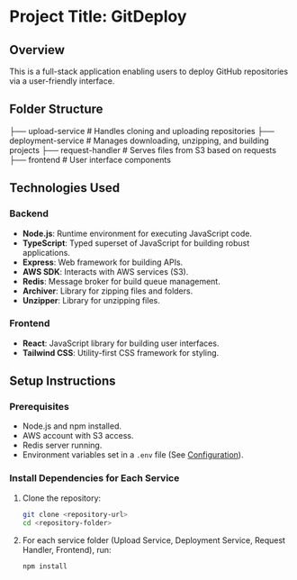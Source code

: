 # Project Title: GitDeploy

## Overview
This is a full-stack application enabling users to deploy GitHub repositories via a user-friendly interface.

## Folder Structure
├── upload-service # Handles cloning and uploading repositories 
├── deployment-service # Manages downloading, unzipping, and building projects 
├── request-handler # Serves files from S3 based on requests 
├── frontend # User interface components

## Technologies Used

### Backend
- **Node.js**: Runtime environment for executing JavaScript code.
- **TypeScript**: Typed superset of JavaScript for building robust applications.
- **Express**: Web framework for building APIs.
- **AWS SDK**: Interacts with AWS services (S3).
- **Redis**: Message broker for build queue management.
- **Archiver**: Library for zipping files and folders.
- **Unzipper**: Library for unzipping files.

### Frontend
- **React**: JavaScript library for building user interfaces.
- **Tailwind CSS**: Utility-first CSS framework for styling.

## Setup Instructions

### Prerequisites
- Node.js and npm installed.
- AWS account with S3 access.
- Redis server running.
- Environment variables set in a `.env` file (See [Configuration](#configuration)).

### Install Dependencies for Each Service
1. Clone the repository:
   ```bash
   git clone <repository-url>
   cd <repository-folder>
2. For each service folder (Upload Service, Deployment Service, Request Handler, Frontend), run:
   ```bash
   npm install
 
 
